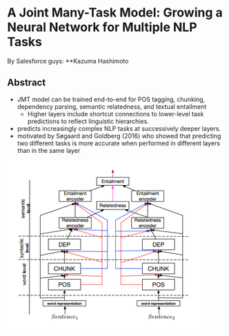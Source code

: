 # A Joint Many-Task Model: Growing a Neural Network for Multiple NLP Tasks

By Salesforce guys: **Kazuma Hashimoto

## Abstract
- JMT model can be trained end-to-end for POS tagging, chunking, dependency parsing, semantic relatedness, and textual entailment
  -  Higher layers include
shortcut connections to lower-level
task predictions to reflect linguistic hierarchies.
 - predicts increasingly
complex NLP tasks at successively deeper layers.
 - motivated by Søgaard and
Goldberg (2016) who showed that predicting two
different tasks is more accurate when performed in
different layers than in the same layer

![architecture.PNG](1.PNG)

